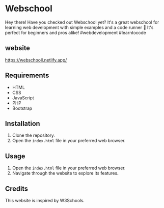 # Webschool

Hey there! Have you checked out Webschool yet? It's a great webschool for learning web development with simple examples and a code runner 🚀 It's perfect for beginners and pros alike! #webdevelopment #learntocode


## website 

https://webschooll.netlify.app/

## Requirements

- HTML
- CSS
- JavaScript
- PHP
- Bootstrap

## Installation

1. Clone the repository.
2. Open the `index.html` file in your preferred web browser.

## Usage

1. Open the `index.html` file in your preferred web browser.
2. Navigate through the website to explore its features.

## Credits

This website is inspired by W3Schools.
